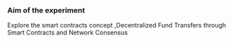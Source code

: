 ### Aim of the experiment
Explore the smart contracts concept ,Decentralized Fund Transfers through Smart Contracts and Network Consensus